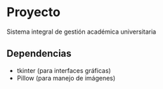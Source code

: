 # Proyecto

Sistema integral de gestión académica universitaria

## Dependencias

- tkinter (para interfaces gráficas)  
- Pillow (para manejo de imágenes)